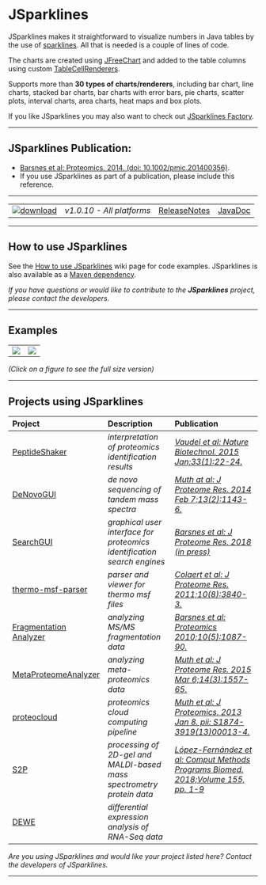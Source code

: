 # JSparklines

JSparklines makes it straightforward to visualize numbers in Java tables by the use of [sparklines](http://en.wikipedia.org/wiki/Sparklines). All that is needed is a couple of lines of code.

The charts are created using [JFreeChart](http://www.jfree.org/jfreechart) and added to the table columns using custom [TableCellRenderers](http://download.oracle.com/javase/tutorial/uiswing/components/table.html#renderer).

Supports more than **30 types of charts/renderers**, including bar chart, line charts, stacked bar charts, bar charts with error bars, pie charts, scatter plots, interval charts, area charts, heat maps and box plots.

If you like JSparklines you may also want to check out [JSparklines Factory](https://github.com/sing-group/GC4S/tree/master/gc4s-jsparklines-factory).

---

## JSparklines Publication:
  * [Barsnes et al: Proteomics. 2014. (doi: 10.1002/pmic.201400356)](http://www.ncbi.nlm.nih.gov/pubmed/25422159).
  * If you use JSparklines as part of a publication, please include this reference.

---

|   |   |   |   |
| :------------------------- | :---------------: | :--: | :--: |
| [![download](https://github.com/compomics/jsparklines/wiki/images/download_button.png)](http://genesis.ugent.be/maven2/no/uib/jsparklines/1.0.10/jsparklines-1.0.10.zip) | *v1.0.10 - All platforms* | [ReleaseNotes](https://github.com/compomics/jsparklines/wiki/ReleaseNotes) | [JavaDoc](http://compomics.github.io/jsparklines/javadoc) |

---

## How to use JSparklines

See the [How to use JSparklines](https://github.com/compomics/jsparklines/wiki/Tutorial) wiki page for code examples. JSparklines is also available as a [Maven dependency](https://github.com/compomics/jsparklines/wiki/Tutorial#maven-dependency).

_If you have questions or would like to contribute to the **JSparklines** project, please contact the developers._

---

## Examples

|   |   |
| :--: | :--: |
| [![](https://github.com/compomics/jsparklines/wiki/images/JSparklinesSample_small.png)](https://github.com/compomics/jsparklines/wiki/images/JSparklinesSample.png) | [![](https://github.com/compomics/jsparklines/wiki/images/JSparklinesDemo2_small.png)](https://github.com/compomics/jsparklines/wiki/images/JSparklinesDemo2.png) |

_(Click on a figure to see the full size version)_

---

## Projects using JSparklines ##

| Project | Description | Publication |
|:-----------------|:----------------|:----------------|
| [PeptideShaker](http://compomics.github.io/projects/peptide-shaker.html) | _interpretation of proteomics identification results_|_[Vaudel et al: Nature Biotechnol. 2015 Jan;33(1):22-24.](http://www.nature.com/nbt/journal/v33/n1/full/nbt.3109.html)_|
| [DeNovoGUI](http://compomics.github.io/projects/denovogui.html) | _de novo sequencing of tandem mass spectra_|_[Muth at al: J Proteome Res. 2014 Feb 7;13(2):1143-6.](http://www.ncbi.nlm.nih.gov/pubmed/24295440)_|
| [SearchGUI](http://compomics.github.io/projects/searchgui.html) | _graphical user interface for proteomics identification search engines_|_[Barsnes et al: J Proteome Res. 2018 (in press)](https://www.ncbi.nlm.nih.gov/pubmed/29774740)_|
| [thermo-msf-parser](http://compomics.github.io/projects/thermo-msf-parser.html) | _parser and viewer for thermo msf files_|_[Colaert et al: J Proteome Res. 2011;10(8):3840-3.](http://www.ncbi.nlm.nih.gov/pubmed/21714566)_|
| [Fragmentation Analyzer](http://compomics.github.io/projects/fragmentation-analyzer.html) | _analyzing MS/MS fragmentation data_|_[Barsnes et al: Proteomics 2010;10(5):1087-90.](http://www.ncbi.nlm.nih.gov/pubmed/20049869)_|
| [MetaProteomeAnalyzer](https://github.com/compomics/meta-proteome-analyzer) | _analyzing meta-proteomics data_|_[Muth et al: J Proteome Res. 2015 Mar 6;14(3):1557-65.](http://www.ncbi.nlm.nih.gov/pubmed/25660940)_|
| [proteocloud](http://code.google.com/p/proteocloud) | _proteomics cloud computing pipeline_|_[Muth et al: J Proteomics. 2013 Jan 8. pii: S1874-3919(13)00013-4.](http://www.ncbi.nlm.nih.gov/pubmed/23305951)_|
| [S2P](http://www.sing-group.org/s2p) | _processing of 2D-gel and MALDI-based mass spectrometry protein data_|_[López-Fernández et al: Comput Methods Programs Biomed. 2018;Volume 155, pp. 1-9](https://www.sciencedirect.com/science/article/pii/S0169260717310702)_|
| [DEWE](http://www.sing-group.org/dewe) | _differential expression analysis of RNA-Seq data_| |

_Are you using JSparklines and would like your project listed here? Contact the developers of JSparklines._

---
